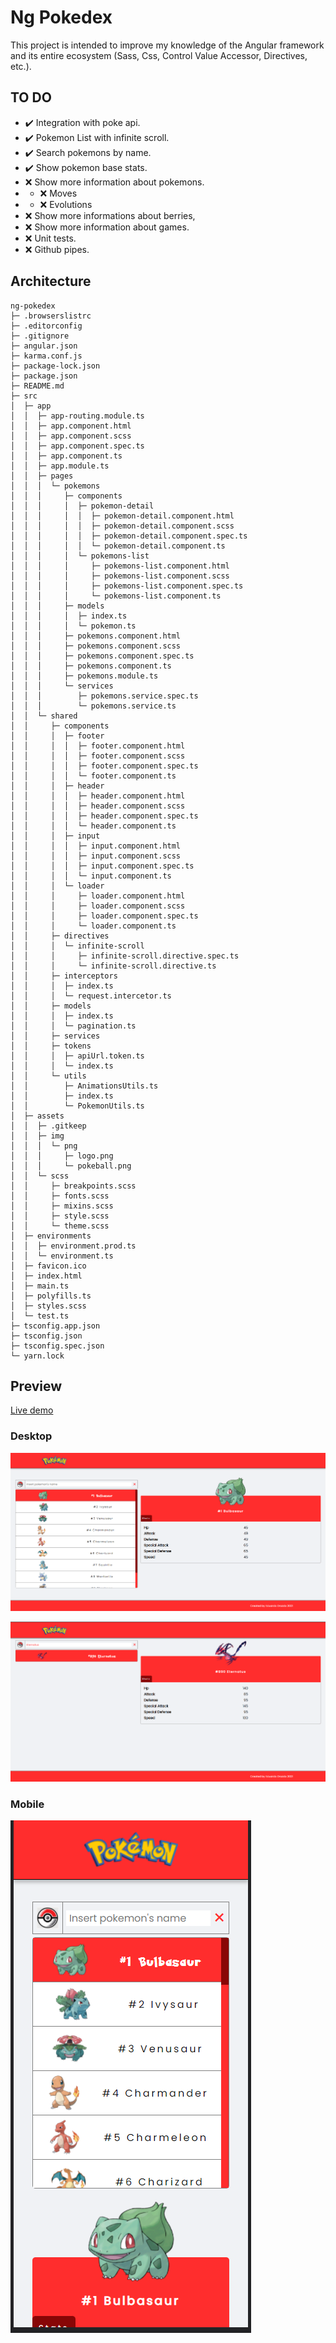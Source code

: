 # Ng Pokedex

This project is intended to improve my knowledge of the Angular framework and its entire ecosystem (Sass, Css, Control Value Accessor, Directives, etc.).

## TO DO

- ✔️ Integration with poke api.
- ✔️ Pokemon List with infinite scroll.
- ✔️ Search pokemons by name.
- ✔️ Show pokemon base stats.
- ❌ Show more information about pokemons.
- - ❌ Moves
- - ❌ Evolutions
- ❌ Show more informations about berries, 
- ❌ Show more information about games.
- ❌ Unit tests.
- ❌ Github pipes.

## Architecture 
```
ng-pokedex
├─ .browserslistrc
├─ .editorconfig
├─ .gitignore
├─ angular.json
├─ karma.conf.js
├─ package-lock.json
├─ package.json
├─ README.md
├─ src
│  ├─ app
│  │  ├─ app-routing.module.ts
│  │  ├─ app.component.html
│  │  ├─ app.component.scss
│  │  ├─ app.component.spec.ts
│  │  ├─ app.component.ts
│  │  ├─ app.module.ts
│  │  ├─ pages
│  │  │  └─ pokemons
│  │  │     ├─ components
│  │  │     │  ├─ pokemon-detail
│  │  │     │  │  ├─ pokemon-detail.component.html
│  │  │     │  │  ├─ pokemon-detail.component.scss
│  │  │     │  │  ├─ pokemon-detail.component.spec.ts
│  │  │     │  │  └─ pokemon-detail.component.ts
│  │  │     │  └─ pokemons-list
│  │  │     │     ├─ pokemons-list.component.html
│  │  │     │     ├─ pokemons-list.component.scss
│  │  │     │     ├─ pokemons-list.component.spec.ts
│  │  │     │     └─ pokemons-list.component.ts
│  │  │     ├─ models
│  │  │     │  ├─ index.ts
│  │  │     │  └─ pokemon.ts
│  │  │     ├─ pokemons.component.html
│  │  │     ├─ pokemons.component.scss
│  │  │     ├─ pokemons.component.spec.ts
│  │  │     ├─ pokemons.component.ts
│  │  │     ├─ pokemons.module.ts
│  │  │     └─ services
│  │  │        ├─ pokemons.service.spec.ts
│  │  │        └─ pokemons.service.ts
│  │  └─ shared
│  │     ├─ components
│  │     │  ├─ footer
│  │     │  │  ├─ footer.component.html
│  │     │  │  ├─ footer.component.scss
│  │     │  │  ├─ footer.component.spec.ts
│  │     │  │  └─ footer.component.ts
│  │     │  ├─ header
│  │     │  │  ├─ header.component.html
│  │     │  │  ├─ header.component.scss
│  │     │  │  ├─ header.component.spec.ts
│  │     │  │  └─ header.component.ts
│  │     │  ├─ input
│  │     │  │  ├─ input.component.html
│  │     │  │  ├─ input.component.scss
│  │     │  │  ├─ input.component.spec.ts
│  │     │  │  └─ input.component.ts
│  │     │  └─ loader
│  │     │     ├─ loader.component.html
│  │     │     ├─ loader.component.scss
│  │     │     ├─ loader.component.spec.ts
│  │     │     └─ loader.component.ts
│  │     ├─ directives
│  │     │  └─ infinite-scroll
│  │     │     ├─ infinite-scroll.directive.spec.ts
│  │     │     └─ infinite-scroll.directive.ts
│  │     ├─ interceptors
│  │     │  ├─ index.ts
│  │     │  └─ request.intercetor.ts
│  │     ├─ models
│  │     │  ├─ index.ts
│  │     │  └─ pagination.ts
│  │     ├─ services
│  │     ├─ tokens
│  │     │  ├─ apiUrl.token.ts
│  │     │  └─ index.ts
│  │     └─ utils
│  │        ├─ AnimationsUtils.ts
│  │        ├─ index.ts
│  │        └─ PokemonUtils.ts
│  ├─ assets
│  │  ├─ .gitkeep
│  │  ├─ img
│  │  │  └─ png
│  │  │     ├─ logo.png
│  │  │     └─ pokeball.png
│  │  └─ scss
│  │     ├─ breakpoints.scss
│  │     ├─ fonts.scss
│  │     ├─ mixins.scss
│  │     ├─ style.scss
│  │     └─ theme.scss
│  ├─ environments
│  │  ├─ environment.prod.ts
│  │  └─ environment.ts
│  ├─ favicon.ico
│  ├─ index.html
│  ├─ main.ts
│  ├─ polyfills.ts
│  ├─ styles.scss
│  └─ test.ts
├─ tsconfig.app.json
├─ tsconfig.json
├─ tsconfig.spec.json
└─ yarn.lock
```

## Preview

[Live demo](https://ng-pokedex-effr0qgrq-ng-pokedex.vercel.app/pokemons)

### Desktop

![](src/assets/img/preview/ng-pokedex-desktop.png)

![](src/assets/img/preview/ng-pokedex-desktop-search.png)

### Mobile

![](src/assets/img/preview/ng-pokedex-desktop-mobile.png)

